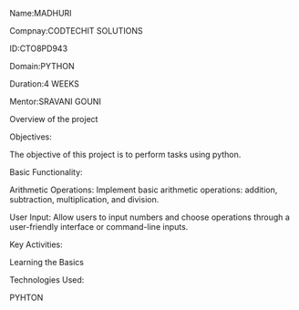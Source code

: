 Name:MADHURI

Compnay:CODTECHIT SOLUTIONS

ID:CTO8PD943

Domain:PYTHON

Duration:4 WEEKS

Mentor:SRAVANI GOUNI

Overview of the project

Objectives:

The objective of this project is to perform tasks using python.

Basic Functionality:

Arithmetic Operations: Implement basic arithmetic operations: addition, subtraction, multiplication, and division.

User Input: Allow users to input numbers and choose operations through a user-friendly interface or command-line inputs.

Key Activities:

Learning the Basics

Technologies Used:

PYHTON



